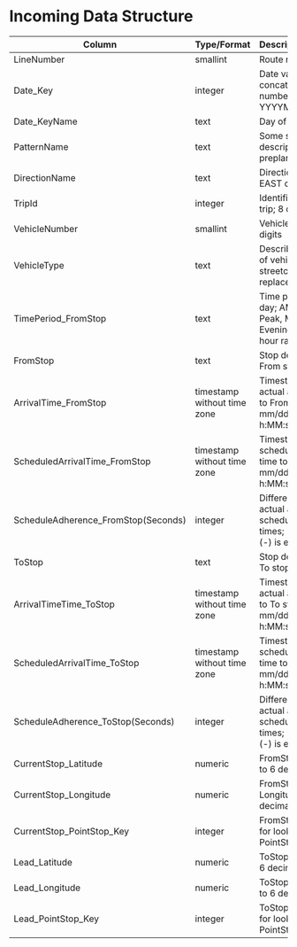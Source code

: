 # Incoming Data Structure

| Column                              | Type/Format                                     | Description/Format                                                                  | 
|-------------------------------------|--------------------------------|-------------------------------------------------------------------------------------| 
| LineNumber                          | smallint                       | Route number                                                                        | 
| Date_Key                            | integer                        | Date values concatenated into a number; YYYYMMDD                                    | 
| Date_KeyName                        | text                           | Day of week                                                                         | 
| PatternName                         | text                           | Some shorthand description of the preplanned route                                  | 
| DirectionName                       | text                           | Direction of travel; EAST or WEST                                                   | 
| TripId                              | integer                        | Identifier for the trip; 8 digits                                                   | 
| VehicleNumber                       | smallint                       | Vehicle identifier; 4 digits                                                        | 
| VehicleType                         | text                           | Describes the type of vehicle; streetcars or replacement buses                      | 
| TimePeriod_FromStop                 | text                           | Time period of the day; AM Peak, PM Peak, Midday, Evening, Other; with hour range   | 
| FromStop                            | text                           | Stop description of From stop                                                       | 
| ArrivalTime_FromStop                | timestamp without time zone    | Timestamp of actual arrival time to From stop; mm/dd/yyyy h:MM:ss AM/PM             | 
| ScheduledArrivalTime_FromStop       | timestamp without time zone    | Timestamp of scheduled arrival time to From stop; mm/dd/yyyy h:MM:ss AM/PM          | 
| ScheduleAdherence_FromStop(Seconds) | integer                        | Difference between actual and scheduled arrival times; (+) is late, (-) is early    |
| ToStop                              | text                           | Stop description of To stop                                                         | 
| ArrivalTimeTime_ToStop              | timestamp without time zone    | Timestamp of actual arrival time to To stop; mm/dd/yyyy h:MM:ss AM/PM               | 
| ScheduledArrivalTime_ToStop         | timestamp without time zone    | Timestamp of scheduled arrival time to To stop; mm/dd/yyyy h:MM:ss AM/PM            | 
| ScheduleAdherence_ToStop(Seconds)   | integer                        | Difference between actual and scheduled arrival times; (+) is late, (-) is early    |
| CurrentStop_Latitude                | numeric                        | FromStop; Latitude to 6 decimal points                                              | 
| CurrentStop_Longitude               | numeric                        | FromStop; Longitude to 6 decimal points                                             | 
| CurrentStop_PointStop_Key           | integer                        | FromStop; Identifier for lookup to PointStop table                                  | 
| Lead_Latitude                       | numeric                        | ToStop; Latitude to 6 decimal points                                                | 
| Lead_Longitude                      | numeric                        | ToStop; Longitude to 6 decimal points                                               | 
| Lead_PointStop_Key                  | integer                        | ToStop; Identifier for lookup to PointStop table                                    | 
